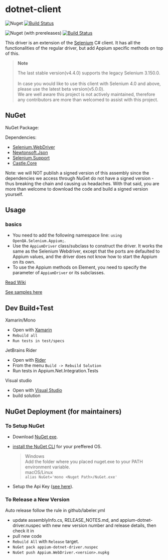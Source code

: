 # dotnet-client

![Nuget](https://img.shields.io/nuget/v/Appium.WebDriver)
[![Build Status](https://dev.azure.com/AppiumCI/dotnet-client/_apis/build/status/appium.dotnet-client?branchName=master)](https://dev.azure.com/AppiumCI/dotnet-client/_build/latest?definitionId=68&branchName=master)

![Nuget (with prereleases)](https://img.shields.io/nuget/vpre/Appium.WebDriver)
[![Build Status](https://dev.azure.com/AppiumCI/dotnet-client/_apis/build/status/appium.dotnet-client?branchName=release%2F5.0.0)](https://dev.azure.com/AppiumCI/dotnet-client/_build/latest?definitionId=68&branchName=release%2F5.0.0)


This driver is an extension of the [Selenium](http://docs.seleniumhq.org/) C# client. It has 
all the functionalities of the regular driver, but add Appium specific methods on top of this.

> **Note**
>
> The last stable version(v4.4.0) supports the legacy Selenium 3.150.0.<br/>	 
> In case you would like to use this client with Selenium 4.0 and above, please use the latest beta version(v5.0.0). <br/>
> We are well aware this project is not actively maintained, therefore any contributors are more than welcomed to assist with this project.

## NuGet

NuGet Package: [](http://www.nuget.org/packages/Appium.WebDriver/)

Dependencies:

- [Selenium.WebDriver](http://www.nuget.org/packages/Selenium.WebDriver/)
- [Newtonsoft.Json](http://www.nuget.org/packages/Newtonsoft.Json/)
- [Selenium.Support](https://www.nuget.org/packages/Selenium.Support/)
- [Castle.Core](https://www.nuget.org/packages/Castle.Core/)

Note: we will NOT publish a signed version of this assembly since the dependencies we access through NuGet do not have a signed version - thus breaking the chain and causing us headaches. With that said, you are more than welcome to download the code and build a signed version yourself.
 
## Usage

### basics

- You need to add the following namespace line: `using OpenQA.Selenium.Appium;`.
- Use the `AppiumDriver` class/subclass to construct the driver. It works the same as the Selenium Webdriver, except that
 the ports are defaulted to Appium values, and the driver does not know how to start the Appium on its own.
- To use the Appium methods on Element, you need to specify the parameter of `AppiumDriver` or its subclasses.

[Read Wiki](https://github.com/appium/appium-dotnet-driver/wiki)

[See samples here](https://github.com/appium/appium-dotnet-driver/tree/master/test/integration)


## Dev Build+Test 

Xamarin/Mono
- Open with [Xamarin](http://xamarin.com/)
- `Rebuild all`
- `Run tests in test/specs`

JetBrains Rider
- Open with [Rider](https://www.jetbrains.com/rider/)
- From the menu `Build -> Rebuild Solution`
- Run tests in Appium.Net.Integration.Tests

Visual studio

- Open with [Visual Studio](https://www.visualstudio.com/)
- build solution

## NuGet Deployment (for maintainers)

### To Setup NuGet 
- Download [NuGet exe](https://dist.nuget.org/win-x86-commandline/latest/nuget.exe).
- [install the NuGet CLI](https://learn.microsoft.com/en-us/nuget/install-nuget-client-tools#nugetexe-cli) for your preffered OS. 
  > Windows <br/>
    Add the folder where you placed nuget.exe to your PATH environment variable. <br/>
  > macOS/Linux <br/>
    `alias NuGet='mono <Nuget Path>/NuGet.exe'` <br/>
    
- Setup the Api Key ([see here](https://learn.microsoft.com/en-us/nuget/reference/cli-reference/cli-ref-setapikey)).

### To Release a New Version

Auto release follow the rule in github/labeler.yml

- update assemblyInfo.cs, RELEASE_NOTES.md, and appium-dotnet-driver.nuspec with new new version number and release details, then check it in
- pull new code
- `Rebuild All` with `Release` target.
- `NuGet pack appium-dotnet-driver.nuspec`
- `NuGet push Appium.WebDriver.<version>.nupkg`
